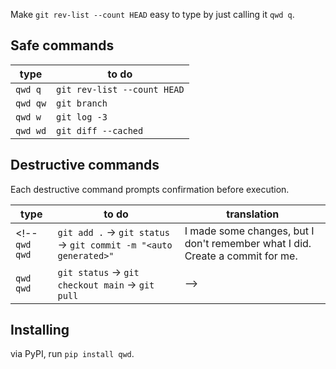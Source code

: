 Make `git rev-list --count HEAD` easy to type by just calling it `qwd q`.

## Safe commands

type | to do
---  | ---
`qwd q` | `git rev-list --count HEAD`
`qwd qw` | `git branch`
`qwd w` | `git log -3`
`qwd wd` | `git diff --cached`

## Destructive commands

Each destructive command prompts confirmation before execution.

type | to do | translation
---  | --- | ---
<!-- `qwd qwd` | `git add .` → `git status` → `git commit -m "<auto generated>"` | I made some changes, but I don't remember what I did. Create a commit for me.
`qwd qwd` | `git status` → `git checkout main` → `git pull` |  -->

## Installing

via PyPI, run `pip install qwd`.
